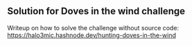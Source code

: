 ## Solution for **Doves in the wind** challenge

Writeup on how to solve the challenge without source code: https://halo3mic.hashnode.dev/hunting-doves-in-the-wind

